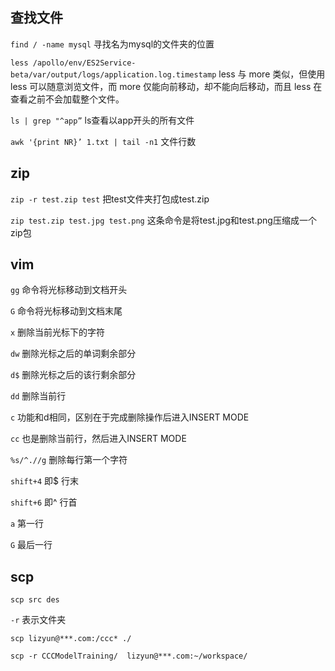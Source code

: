 ## 查找文件
```find / -name mysql```    寻找名为mysql的文件夹的位置

```less /apollo/env/ES2Service-beta/var/output/logs/application.log.timestamp```
less 与 more 类似，但使用 less 可以随意浏览文件，而 more 仅能向前移动，却不能向后移动，而且 less 在查看之前不会加载整个文件。

```ls | grep "^app”```   ls查看以app开头的所有文件

```awk '{print NR}’ 1.txt | tail -n1``` 文件行数

## zip
```zip -r test.zip test```    把test文件夹打包成test.zip

```zip test.zip test.jpg test.png```    这条命令是将test.jpg和test.png压缩成一个zip包

## vim
```gg```    命令将光标移动到文档开头 

```G```    命令将光标移动到文档末尾

```x```       删除当前光标下的字符

```dw```      删除光标之后的单词剩余部分

```d$```       删除光标之后的该行剩余部分

```dd```       删除当前行

```c```        功能和d相同，区别在于完成删除操作后进入INSERT MODE

```cc```       也是删除当前行，然后进入INSERT MODE

```%s/^.//g```    删除每行第一个字符 

```shift+4```    即$ 行末

```shift+6```    即^ 行首

```a```    第一行

```G```    最后一行

## scp
```scp src des```

```-r``` 表示文件夹

```scp lizyun@***.com:/ccc* ./```

```scp -r CCCModelTraining/  lizyun@***.com:~/workspace/```

